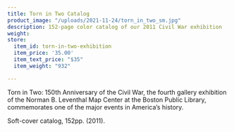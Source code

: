 ```yaml
---
title: Torn in Two Catalog
product_image: "/uploads/2021-11-24/torn_in_two_sm.jpg"
description: 152-page color catalog of our 2011 Civil War exhibition
weight: 
store:
  item_id: torn-in-two-exhibition
  item_price: '35.00'
  item_text_price: "$35"
  item_weight: "932"

---
```

Torn in Two: 150th Anniversary of the Civil War, the fourth gallery exhibition of the Norman B. Leventhal Map Center at the Boston Public Library, commemorates one of the major events in America’s history.

Soft-cover catalog, 152pp. (2011).